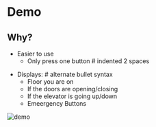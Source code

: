# Demo

## Why?
- Easier to use
  - Only press one button # indented 2 spaces
* Displays:      # alternate bullet syntax
  * Floor you are on
  * If the doors are opening/closing
  * If the elevator is going up/down
  * Emeergency Buttons
            
![demo](https://user-images.githubusercontent.com/85192568/192883444-a343ab08-cf4c-49ce-b8e0-49810dfbe66a.gif)

<canvas data-processing-sources="p1_paetyn_relich.pde"></canvas>
